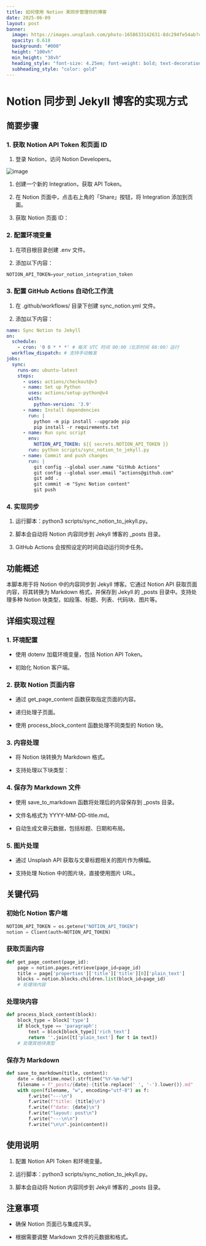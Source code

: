 ```yaml
---
title: 如何使用 Notion 来同步管理你的博客
date: 2025-06-09
layout: post
banner:
  image: https://images.unsplash.com/photo-1658633142631-8dc294fe54ab?crop=entropy&cs=tinysrgb&fit=max&fm=jpg&ixid=M3w2OTIwMzJ8MHwxfHJhbmRvbXx8fHx8fHx8fDE3NDk0MzQxMDJ8&ixlib=rb-4.1.0&q=80&w=1080
  opacity: 0.618
  background: "#000"
  height: "100vh"
  min_height: "38vh"
  heading_style: "font-size: 4.25em; font-weight: bold; text-decoration: underline"
  subheading_style: "color: gold"
---
```


# Notion 同步到 Jekyll 博客的实现方式

## 简要步骤

### 1. 获取 Notion API Token 和页面 ID

1. 登录 Notion，访问 Notion Developers。

![image](https://prod-files-secure.s3.us-west-2.amazonaws.com/a7a0cc5a-89b9-4cda-8686-1fba0ca52f40/d19c1afe-dea5-4312-9333-786b0ba83054/image.png?X-Amz-Algorithm=AWS4-HMAC-SHA256&X-Amz-Content-Sha256=UNSIGNED-PAYLOAD&X-Amz-Credential=ASIAZI2LB466TJC5QDUE%2F20250609%2Fus-west-2%2Fs3%2Faws4_request&X-Amz-Date=20250609T015501Z&X-Amz-Expires=3600&X-Amz-Security-Token=IQoJb3JpZ2luX2VjEML%2F%2F%2F%2F%2F%2F%2F%2F%2F%2FwEaCXVzLXdlc3QtMiJGMEQCIF%2Bn0LrA6xFGufDXun%2F0no7k9qWIKIoe8nQzccYvRK39AiALHdo7A1Rj9d5356GQU%2BIRKAWHnajrWxm3yjDD8P95IyqIBAib%2F%2F%2F%2F%2F%2F%2F%2F%2F%2F8BEAAaDDYzNzQyMzE4MzgwNSIM2dC6QM2vcy8Sp5C6KtwDBO%2FQ1%2FhBR325XYz06xDdzm00bOOHvjQim2KB6apph9zQ13derNFCwG3S7j8jOwbPFDDI%2FKojB1K6OatXBeOdtQBj9BhmoT7lC9HMexWv%2BZxLLHFWEH%2FL6TaeDF%2BfOhZkhCuZa4hyXQ3DOKgyU8L8Qxj8hR8n9dFVMqh%2BMfWWSxoNBr7thzK%2F2c94GSwNm3bN8kYBszFpLUTf4bGoeRMAilv31DO%2BPxLppAiyLmctUwbavynHZHRWxMtYUJlv4%2FpFNSoxHuR%2FzWrt9ApnTe%2FfMd5V8vkOm3FmxcShhvXDd20vFRxBngfaKQHc5T4IOE%2Bi1Xh37%2BXAvp7Wvjfr4z1d%2BxC%2FIuODbQOj9PMHrBSZIhH6QFpY%2BkIkwz7da7KFZdapo8fEnoJsgj3kufAX8u5icLf0dPr2BdVk%2B9Aa7CKGJQr2wIUTdw82MYLb8WSmQEkAPxv1JmKaq8TEj5DgikRZUESHL9twflr%2Bh1n011opxtheSUxF6iJ8IqPCLXiV%2BDxRTLmSZbmlnwGlZ7t0WUZ%2Blg%2FDdkBMuhnzKpENFTUBZ3CozCAWXsya4AUfQYph2A8Xg1ihfh8dxvWCOghVQIuOSjQqgZ%2Bvy8abVZMS7B0K%2FUKBFTrxRSV3YK88jrcwoO%2BYwgY6pgGSOdkd024AONSxIWqvJZqiE9s9sK03NnpG55HCXJx35k5143B6aZt5DeI5mqMipB4x5qHcr%2BzQEnhHj3fsGFJev%2BU7t6mLRcaHGm0nV43SO0%2B2WJ28Ln9q31QfVColirB8S%2FfV4zCmTok%2F6B8qqgLhHgLJHV8ErwJs0AsaHkrdIbfHO1quFgfAFJn4xzurR7d%2FttkHsHoEaQ%2BgSdDR3NBaJqhrM2L%2B&X-Amz-Signature=5c3350abf651d188f28d7470e07f12c201f27503efe14af187f695db2db942a4&X-Amz-SignedHeaders=host&x-id=GetObject)

1. 创建一个新的 Integration，获取 API Token。

1. 在 Notion 页面中，点击右上角的「Share」按钮，将 Integration 添加到页面。

1. 获取 Notion 页面 ID：


### 2. 配置环境变量

1. 在项目根目录创建 .env 文件。

1. 添加以下内容：

```javascript
NOTION_API_TOKEN=your_notion_integration_token
```

### 3. 配置 GitHub Actions 自动化工作流

1. 在 .github/workflows/ 目录下创建 sync_notion.yml 文件。

1. 添加以下内容：

```yaml
name: Sync Notion to Jekyll
on:
  schedule:
    - cron: '0 0 * * *' # 每天 UTC 时间 00:00（北京时间 08:00）运行
  workflow_dispatch: # 支持手动触发
jobs:
  sync:
    runs-on: ubuntu-latest
    steps:
      - uses: actions/checkout@v3
      - name: Set up Python
        uses: actions/setup-python@v4
        with:
          python-version: '3.9'
      - name: Install dependencies
        run: |
          python -m pip install --upgrade pip
          pip install -r requirements.txt
      - name: Run sync script
        env:
          NOTION_API_TOKEN: ${{ secrets.NOTION_API_TOKEN }}
        run: python scripts/sync_notion_to_jekyll.py
      - name: Commit and push changes
        run: |
          git config --global user.name "GitHub Actions"
          git config --global user.email "actions@github.com"
          git add .
          git commit -m "Sync Notion content"
          git push
```

### 4. 实现同步

1. 运行脚本：python3 scripts/sync_notion_to_jekyll.py。

1. 脚本会自动将 Notion 内容同步到 Jekyll 博客的 _posts 目录。

1. GitHub Actions 会按照设定的时间自动运行同步任务。

## 功能概述

本脚本用于将 Notion 中的内容同步到 Jekyll 博客。它通过 Notion API 获取页面内容，将其转换为 Markdown 格式，并保存到 Jekyll 的 _posts 目录中。支持处理多种 Notion 块类型，如段落、标题、列表、代码块、图片等。

## 详细实现过程

### 1. 环境配置

- 使用 dotenv 加载环境变量，包括 Notion API Token。

- 初始化 Notion 客户端。

### 2. 获取 Notion 页面内容

- 通过 get_page_content 函数获取指定页面的内容。

- 递归处理子页面。

- 使用 process_block_content 函数处理不同类型的 Notion 块。

### 3. 内容处理

- 将 Notion 块转换为 Markdown 格式。

- 支持处理以下块类型：


### 4. 保存为 Markdown 文件

- 使用 save_to_markdown 函数将处理后的内容保存到 _posts 目录。

- 文件名格式为 YYYY-MM-DD-title.md。

- 自动生成文章元数据，包括标题、日期和布局。

### 5. 图片处理

- 通过 Unsplash API 获取与文章标题相关的图片作为横幅。

- 支持处理 Notion 中的图片块，直接使用图片 URL。

## 关键代码

### 初始化 Notion 客户端

```python
NOTION_API_TOKEN = os.getenv("NOTION_API_TOKEN")
notion = Client(auth=NOTION_API_TOKEN)
```

### 获取页面内容

```python
def get_page_content(page_id):
    page = notion.pages.retrieve(page_id=page_id)
    title = page['properties']['title']['title'][0]['plain_text']
    blocks = notion.blocks.children.list(block_id=page_id)
    # 处理块内容
```

### 处理块内容

```python
def process_block_content(block):
    block_type = block['type']
    if block_type == 'paragraph':
        text = block[block_type]['rich_text']
        return ''.join([t['plain_text'] for t in text])
    # 处理其他块类型
```

### 保存为 Markdown

```python
def save_to_markdown(title, content):
    date = datetime.now().strftime("%Y-%m-%d")
    filename = f"_posts/{date}-{title.replace(' ', '-').lower()}.md"
    with open(filename, "w", encoding="utf-8") as f:
        f.write("---\n")
        f.write(f"title: {title}\n")
        f.write(f"date: {date}\n")
        f.write("layout: post\n")
        f.write("---\n\n")
        f.write("\n\n".join(content))
```

## 使用说明

1. 配置 Notion API Token 和环境变量。

1. 运行脚本：python3 scripts/sync_notion_to_jekyll.py。

1. 脚本会自动将 Notion 内容同步到 Jekyll 博客的 _posts 目录。

## 注意事项

- 确保 Notion 页面已与集成共享。

- 根据需要调整 Markdown 文件的元数据和格式。
